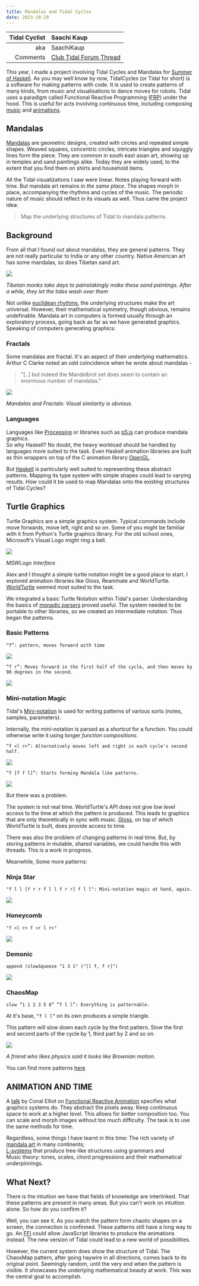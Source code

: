 ```yaml
---
title: Mandalas and Tidal Cycles 
date: 2023-10-29
---
```


| Tidal Cyclist | Saachi Kaup                                              |
|--------------:|:---------------------------------------------------------|
|           aka | SaachiKaup                                               |
|      Comments | [Club Tidal Forum Thread](https://club.tidalcycles.org/) |

This year, I made a project involving Tidal Cycles and Mandalas for [Summer of Haskell](https://summer.haskell.org/). As you may well know by now, TidalCycles (or Tidal for short) is a software for making patterns with code. It is used to create patterns of many kinds, from music and visualisations to dance moves for robots. Tidal uses a paradigm called Functional Reactive Programming ([FRP](https://wiki.haskell.org/Functional_Reactive_Programming)) under the hood. This is useful for acts involving continuous time, including composing [music](https://www.cs.yale.edu/homes/hudak/Papers/HSoM.pdf) and [animations](http://conal.net/papers/icfp97/icfp97.pdf). 

## Mandalas

[Mandalas](https://en.wikipedia.org/wiki/Mandala) are geometric designs, created with circles and repeated simple shapes. Weaved squares, concentric circles, intricate triangles and squiggly lines form the piece. They are common in south east asian art, showing up in temples and sand paintings alike. Today they are widely used, to the extent that you find them on shirts and household items.

All the Tidal visualizations I saw were linear. Notes playing forward with time. But mandala art remains _in the same place_. The shapes morph in place, accompanying the rhythms and cycles of the music. The periodic nature of music should reflect in its visuals as well. Thus came the project idea: 

> Map the underlying structures of Tidal to mandala patterns.


## Background 
From all that I found out about mandalas, they are general patterns. They are not really particular to India or any other country. Native American art has some mandalas, so does Tibetan sand art.

![](images/mandalas/sand.png)

_Tibetan monks take days to painstakingly make these sand paintings. After a while, they let the tides wash over them_

Not unlike [euclidean rhythms](https://cgm.cs.mcgill.ca/~godfried/publications/banff.pdf), the underlying structures make the art universal. However, their mathematical symmetry, though obvious, remains undefinable. Mandala art in computers is formed usually through an exploratory process, going back as far as we have generated graphics. Speaking of computers generating graphics:

### Fractals 

Some mandalas are fractal. It's an aspect of their underlying
mathematics. Arthur C Clarke noted an odd coincidence when he wrote
about mandalas -

> "\[..\] but indeed the Mandelbrot set does seem to contain an enormous
> number of mandalas."

![](images/mandalas/11695295665168.png)

_Mandalas and Fractals: Visual similarity is obvious._

### Languages 

Languages like [Processing](https://processing.org/) or libraries such as
[p5.js](https://p5js.org/) can produce mandala graphics.\
So why Haskell?
No doubt, the heavy workload should be handled by languages more suited
to the task. Even Haskell animation libraries are built as thin wrappers
on top of the C animation library [OpenGL](https://www.opengl.org/). 

But [Haskell](https://tidalcycles.org/docs/innards/haskell/) is particularly well suited to representing these abstract
patterns. Mapping its type system with simple shapes could lead to
varying results. How could it be used to map Mandalas onto the existing
structures of Tidal Cycles?

## Turtle Graphics 
Turtle Graphics are a simple graphics system. Typical commands include
move forwards, move left, right and so on. Some of you might be familiar
with it from Python\'s Turtle graphics library. For the old school ones,
Microsoft\'s Visual Logo might ring a bell.

![](images/mandalas/71695295665170.png)

_MSWLogo Interface_

Alex and I thought a simple turtle notation might be a good place
to start. I explored animation libraries like Gloss, Reanimate and
WorldTurtle. [WorldTurtle](https://hackage.haskell.org/package/worldturtle-0.3.1.0/docs/Graphics-WorldTurtle.html#t:TurtleCommand) seemed most suited to the task.

We integrated a basic Turtle Notation within Tidal\'s parser.
Understanding the basics of [monadic parsers](https://www.cmi.ac.in/~spsuresh/teaching/prgh15/papers/monadic-parsing.pdf) proved useful.
The system needed to be portable to other libraries, so we created an
intermediate notation. Thus began the patterns.

### Basic Patterns

```
“f”: pattern, moves forward with time
```
![](images/mandalas/image-21696056162615.png)


```
“f r”: Moves forward in the first half of the cycle, and then moves by 90 degrees in the second.
```

![](images/mandalas/resized.png)

### Mini-notation Magic

Tidal's [Mini-notation](https://tidalcycles.org/docs/reference/mini_notation/) is used for writing patterns of various sorts
(notes, samples, parameters).

Internally, the mini-notation is parsed as a *shortcut* for a function.
You could otherwise write it using longer *function compositions*.

```
“f <l r>”: Alternatively moves left and right in each cycle's second half.
```
![](images/mandalas/31695295665169.png)


```
“f [f f l]”: Starts forming Mandala like patterns.
```

![](images/mandalas/image-61696055979382.png)

But there was a problem.

The system is not real time. WorldTurtle's API does not give low level
access to the time at which the pattern is produced. This leads to
graphics that are only theoretically in sync with music. [Gloss](https://hackage.haskell.org/package/gloss-1.13.2.2/docs/), on top
of which WorldTurtle is built, does provide access to time. 

There was also the problem of changing patterns in real time. But, by
storing patterns in mutable, shared variables, we could handle this with
threads. This is a work in progress.

Meanwhile, Some more patterns:

### Ninja Star
```
"f l l [f r r f l l f r r] f l l": Mini-notation magic at hand, again.
```

![](images/mandalas/01695295665169.png)

### Honeycomb

```
"f <l r> f <r l r>"
```

![](images/mandalas/71695295665166.png)

### Demonic

```
append (slowSqueeze "1 3 1" ("[l f, f r]")
```

![](images/mandalas/41695295665168.png)

### ChaosMap

```
slow “1 1 2 3 5 8” “f l l”: Everything is patternable.

```
At it's base, `“f l l”` on its own produces a simple triangle.

This pattern will slow down each cycle by the first pattern. Slow the first
and second parts of the cycle by 1, third part by 2 and so on.

![](images/mandalas/21695295665169.png)

_A friend who likes physics said it looks like Brownian motion._

You can find more patterns
[here](https://accidental-microwave-56b.notion.site/Documenting-Patterns-3bd08d813de34185ae517f35adc6909f?pvs=4 "null")


## ANIMATION AND TIME

A [talk](https://www.youtube.com/watch?v=rfmkzp76M4M) by Conal Elliot on [Functional Reactive
Animation](http://conal.net/papers/icfp97/icfp97.pdf) specifies what graphics systems do. They
abstract the pixels away. Keep continuous space to work at a higher
level. This allows for better composition too. You can scale and morph
images without too much difficulty. The task is to use the same methods
for time.

Regardless, some things I have learnt in this time: The rich variety of
[mandala art](https://accidental-microwave-56b.notion.site/Mandalas-Shared-Refs-bf817a8230ca4cfbaa97b95793f5c083) in many continents; \
[L-systems](http://algorithmicbotany.org/papers/abop/abop.pdf)
that produce tree-like structures using grammars and \
Music theory: tones, scales, chord progressions and their mathematical underpinnings.

## What Next? 
There is the intuition we have that fields of knowledge are interlinked.
That these patterns are present in many areas. But you can't work on
intuition alone. So how do you confirm it? 

Well, you can see it. As you watch the pattern form chaotic shapes on a screen, the connection is confirmed. These patterns still have a long way to go. An [FFI](https://ghc.gitlab.haskell.org/ghc/doc/users_guide/javascript.html) could allow JavaScript libraries to produce the animations instead. The new version of Tidal could lead to a new world of possibilities. 

However, the current system does show the structure of Tidal. The ChaosMap pattern, after going haywire in all directions, comes back to its original point. Seemingly random, until the very end when the pattern is visible.  It showcases the underlying mathematical beauty at work. This was the central goal to accomplish. 
